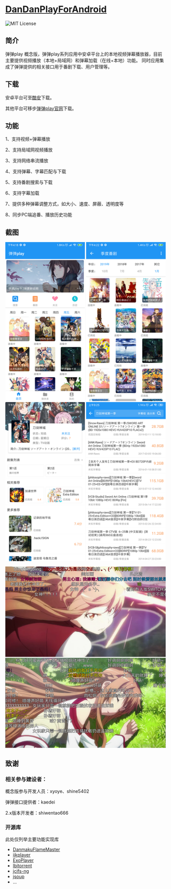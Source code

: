 # [DanDanPlayForAndroid](https://github.com/xyoye/DanDanPlayForAndroid)

![MIT License](https://img.shields.io/badge/licence-MIT-green.svg)

## 简介

弹弹play 概念版，弹弹play系列应用中安卓平台上的本地视频弹幕播放器，目前主要提供视频播放（本地+局域网）和弹幕加载（在线+本地）功能。
同时应用集成了弹弹提供的相关接口用于番剧下载、用户管理等。

## 下载

安卓平台可至[酷安](https://www.coolapk.com/apk/com.xyoye.dandanplay)下载。

其他平台可移步[弹弹play官网](http://www.dandanplay.com)下载。

## 功能

1、支持视频+弹幕播放

2、支持局域网视频播放

3、支持网络串流播放

4、支持弹幕、字幕匹配与下载

5、支持番剧搜索与下载

6、支持字幕加载

7、提供多种弹幕调整方式，如大小、速度、屏蔽、透明度等

8、同步PC端追番、播放历史功能

## 截图

<img src="https://github.com/xyoye/ImageRepository/blob/master/DanDanPlayer/home.png" alt="Sample"  width="250">
<img src="https://github.com/xyoye/ImageRepository/blob/master/DanDanPlayer/season.png" alt="Sample"  width="250">
<img src="https://github.com/xyoye/ImageRepository/blob/master/DanDanPlayer/detail.png" alt="Sample"  width="250">
<img src="https://github.com/xyoye/ImageRepository/blob/master/DanDanPlayer/search.png" alt="Sample"  width="250">

![iamge1](https://github.com/xyoye/ImageRepository/blob/master/DanDanPlayer/video_1.png)
![iamge1](https://github.com/xyoye/ImageRepository/blob/master/DanDanPlayer/video_2.png)

## 致谢
### 相关参与建设者：
概念版参与开发人员：xyoye、shine5402

弹弹接口提供者：kaedei

2.x版本开发者：shiwentao666

### 开源库
此处仅列举主要功能实现库
- [DanmakuFlameMaster](https://github.com/bilibili/DanmakuFlameMaster)
- [ijkplayer](https://github.com/bilibili/ijkplayer)
- [ExoPlayer](https://github.com/google/ExoPlayer)
- [lbitorrent](https://gitlab.com/axet/libtorrent)
- [jcifs-ng](https://github.com/AgNO3/jcifs-ng)
- [jsoup](https://github.com/jhy/jsoup)
- ...
